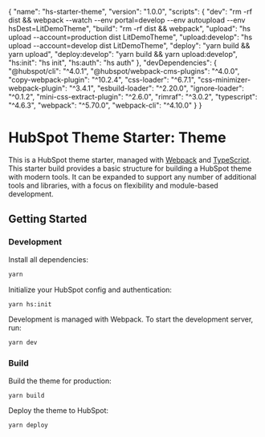 {
  "name": "hs-starter-theme",
  "version": "1.0.0",
  "scripts": {
    "dev": "rm -rf dist && webpack --watch --env portal=develop --env autoupload --env hsDest=LitDemoTheme",
    "build": "rm -rf dist && webpack",
    "upload": "hs upload --account=production dist LitDemoTheme",
    "upload:develop": "hs upload --account=develop dist LitDemoTheme",
    "deploy": "yarn build && yarn upload",
    "deploy:develop": "yarn build && yarn upload:develop",
    "hs:init": "hs init",
    "hs:auth": "hs auth"
  },
  "devDependencies": {
    "@hubspot/cli": "^4.0.1",
    "@hubspot/webpack-cms-plugins": "^4.0.0",
    "copy-webpack-plugin": "^10.2.4",
    "css-loader": "^6.7.1",
    "css-minimizer-webpack-plugin": "^3.4.1",
    "esbuild-loader": "^2.20.0",
    "ignore-loader": "^0.1.2",
    "mini-css-extract-plugin": "^2.6.0",
    "rimraf": "^3.0.2",
    "typescript": "^4.6.3",
    "webpack": "^5.70.0",
    "webpack-cli": "^4.10.0"
  }
}


# HubSpot Theme Starter: Theme

This is a HubSpot theme starter, managed with [Webpack](https://webpack.js.org/) and [TypeScript](https://www.typescriptlang.org/). This starter build provides a basic structure for building a HubSpot theme with modern tools. It can be expanded to support any number of additional tools and libraries, with a focus on flexibility and module-based development.

## Getting Started

### Development 

Install all dependencies:

```bash
yarn
```

Initialize your HubSpot config and authentication:

```bash
yarn hs:init
```

Development is managed with Webpack. To start the development server, run:

```bash
yarn dev
```

### Build

Build the theme for production:

```bash
yarn build
```

Deploy the theme to HubSpot:

```bash
yarn deploy
```
